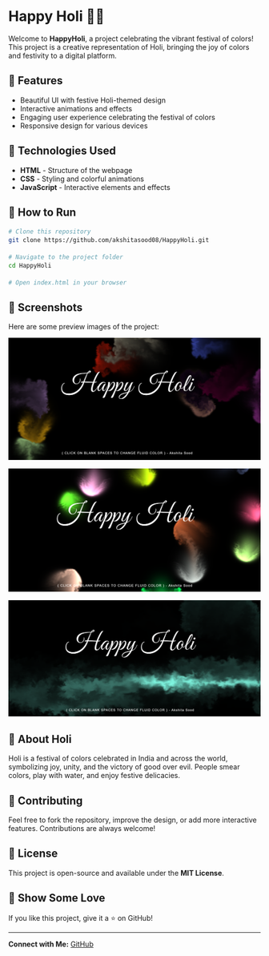 # Happy Holi 🎨🌸

Welcome to **HappyHoli**, a project celebrating the vibrant festival of colors! This project is a creative representation of Holi, bringing the joy of colors and festivity to a digital platform.

## 🌟 Features
- Beautiful UI with festive Holi-themed design
- Interactive animations and effects
- Engaging user experience celebrating the festival of colors
- Responsive design for various devices

## 🎨 Technologies Used
- **HTML** - Structure of the webpage
- **CSS** - Styling and colorful animations
- **JavaScript** - Interactive elements and effects

## 🚀 How to Run
```sh
# Clone this repository
git clone https://github.com/akshitasood08/HappyHoli.git

# Navigate to the project folder
cd HappyHoli

# Open index.html in your browser
```

## 📸 Screenshots

Here are some preview images of the project:

![alt text](https://github.com/akshitasood08/HappyHoli/blob/main/Screenshot%20(137).png) 

![alt text](https://github.com/akshitasood08/HappyHoli/blob/main/Screenshot%20(138).png) 

![alt text](https://github.com/akshitasood08/HappyHoli/blob/main/Screenshot%20(140).png) 

## 🎊 About Holi
Holi is a festival of colors celebrated in India and across the world, symbolizing joy, unity, and the victory of good over evil. People smear colors, play with water, and enjoy festive delicacies.

## 🤝 Contributing
Feel free to fork the repository, improve the design, or add more interactive features. Contributions are always welcome!

## 📜 License
This project is open-source and available under the **MIT License**.

## 🌟 Show Some Love
If you like this project, give it a ⭐ on GitHub!

---
**Connect with Me:** [GitHub](https://github.com/akshitasood08) 

